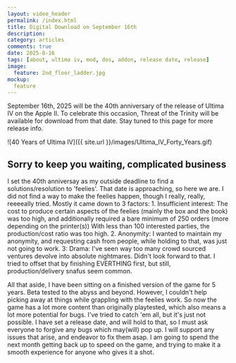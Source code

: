 ```yaml
---
layout: video_header
permalink: /index.html
title: Digital Download on September 16th
description:
category: articles
comments: true
date: 2025-8-16
tags: [about, ultima iv, mod, dos, addon, release date, release]
image:
  feature: 2nd_floor_ladder.jpg
mockup:
  feature
---
```


<!--<hr>


<hr>-->

September 16th, 2025 will be the 40th anniversary of the release of Ultima IV on the Apple II. To celebrate this occasion, Threat of the Trinity will be available for download from that date. Stay tuned to this page for more release info.

![40 Years of Ultima IV]({{ site.url }}/images/Ultima_IV_Forty_Years.gif)

## Sorry to keep you waiting, complicated business

I set the 40th anniversay as my outside deadline to find a solutions/resolution to 'feelies'. That date is approaching, so here we are. I did not find a way to make the feelies happen, though I really, really, reeeeally tried. Mostly it came down to 3 factors: 1. Insufficient interest: The cost to produce certain aspects of the feelies (mainly the box and the book) was too high, and additionally required a bare minimum of 250 orders (more depending on the printer(s)) With less than 100 interested parties, the production/cost ratio was too high. 2. Anonymity: I wanted to maintain my anonymity, and requesting cash from people, while holding to that, was just not going to work. 3: Drama: I've seen way too many crowd sourced ventures devolve into absolute nightmares. Didn't look forward to that. I tried to offset that by finishing EVERTHING first, but still, production/delivery snafus seem common.

All that aside, I have been sitting on a finished version of the game for 5 years. Beta tested to the abyss and beyond. However, I couldn't help picking away at things while grappling with the feelies work. So now the game has a lot more content than originally playtested, which also means a lot more potential for bugs. I've tried to catch 'em all, but it's just not possible. I have set a release date, and will hold to that, so I must ask everyone to forgive any bugs which may(will) pop up. I will support any issues that arise, and endeavor to fix them asap. I am going to spend the next month getting back up to speed on the game, and trying to make it a smooth experience for anyone who gives it a shot.



    

    

    

  
    





